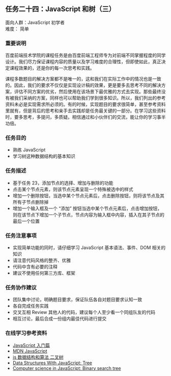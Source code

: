 ## 任务二十四：JavaScript 和树（三）

面向人群：JavaScript 初学者  
难度：	简单


### 重要说明

百度前端技术学院的课程任务是由百度前端工程师专为对前端不同掌握程度的同学设计。我们尽力保证课程内容的质量以及学习难度的合理性，但即使如此，真正决定课程效果的，还是你的每一次思考和实践。

课程多数题目的解决方案都不是唯一的，这和我们在实际工作中的情况也是一致的。因此，我们的要求不仅仅是实现设计稿的效果，更是要多去思考不同的解决方案，评估不同方案的优劣，然后使用在该场景下最优雅的方式去实现。那些最终没有被我们采纳的方案，同样也可以帮助我们学到很多知识。所以，我们列出的参考资料未必是实现需求所必须的。有的时候，实现题目的要求很简单，甚至参考资料里就有，但是背后的思考和亲手去实践却是任务最关键的一部分。在学习这些资料时，要多思考，多提问，多质疑。相信通过和小伙伴们的交流，能让你的学习事半功倍。

### 任务目的

*   熟练 JavaScript
*   学习树这种数据结构的基本知识

### 任务描述

*   基于任务 23，添加节点的选择、增加与删除的功能
*   点击某个节点元素，则该节点元素呈现一个特殊被选中的样式
*   增加一个删除按钮，当选中某个节点元素后，点击删除按钮，则将该节点及其所有子节点删除掉
*   增加一个输入框及一个 “添加” 按钮当选中某个节点元素后，点击增加按钮，则在该节点下增加一个子节点，节点内容为输入框中内容，插入在其子节点的最后一个位置

### 任务注意事项

*   实现简单功能的同时，请仔细学习 JavaScript 基本语法、事件、DOM 相关的知识
*   请注意代码风格的整齐、优雅
*   代码中含有必要的注释
*   建议不使用任何第三方库、框架

### 任务协作建议

*   团队集中讨论，明确题目要求，保证队伍各自对题目要求认知一致
*   各自完成任务实践
*   交叉互相 Review 其他人的代码，建议每个人至少看一个同组队友的代码
*   相互讨论，最后合成一份组内最佳代码进行提交

### 在线学习参考资料

*   [JavaScript 入门篇](http://www.imooc.com/view/36)
*   [MDN JavaScript](https://developer.mozilla.org/zh-CN/docs/Web/JavaScript)
*   [js 数据结构和算法 二叉树](https://segmentfault.com/a/1190000000740261)
*   [Data Structures With JavaScript: Tree](http://code.tutsplus.com/articles/data-structures-with-javascript-tree--cms-23393)
*   [Computer science in JavaScript: Binary search tree](https://www.nczonline.net/blog/2009/06/09/computer-science-in-javascript-binary-search-tree-part-1/)
